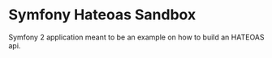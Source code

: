 Symfony Hateoas Sandbox
=======================

Symfony 2 application meant to be an example on how to build an HATEOAS api.
